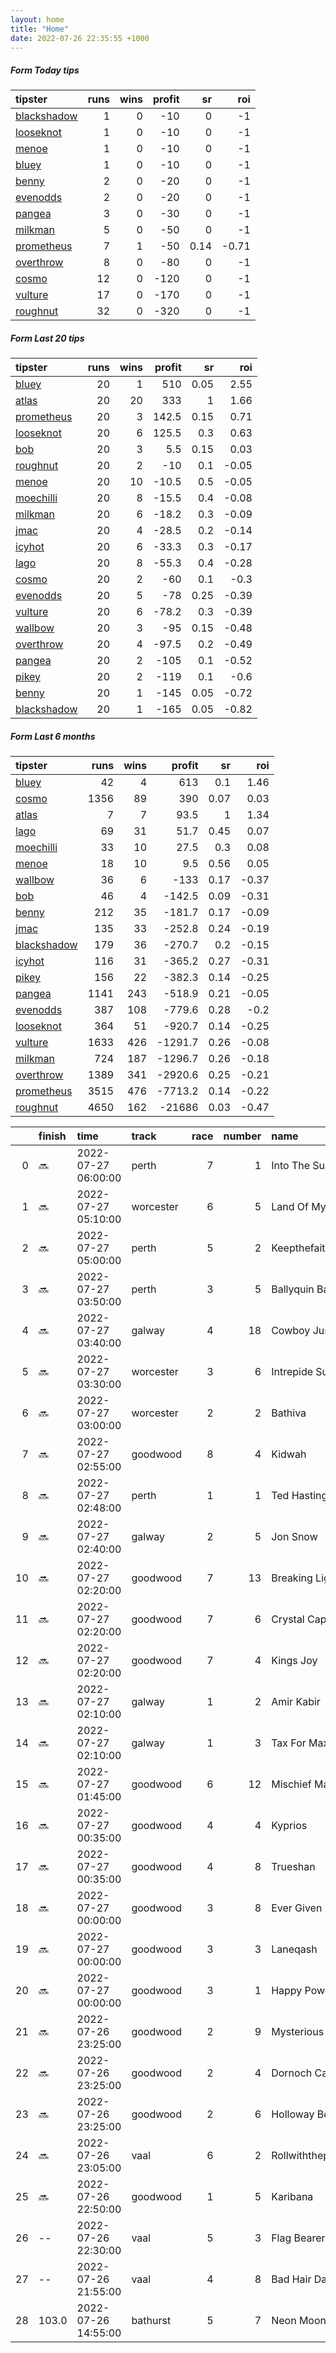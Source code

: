 ```yaml
---   
layout: home  
title: "Home"   
date: 2022-07-26 22:35:55 +1000  
---   
```



##### Form Today tips   

| tipster                                                         |   runs |   wins |   profit |   sr |   roi |
|:----------------------------------------------------------------|-------:|-------:|---------:|-----:|------:|
| [blackshadow](https://mrwayneo.github.io/tips/blackshadow.html) |      1 |      0 |      -10 | 0    | -1    |
| [looseknot](https://mrwayneo.github.io/tips/looseknot.html)     |      1 |      0 |      -10 | 0    | -1    |
| [menoe](https://mrwayneo.github.io/tips/menoe.html)             |      1 |      0 |      -10 | 0    | -1    |
| [bluey](https://mrwayneo.github.io/tips/bluey.html)             |      1 |      0 |      -10 | 0    | -1    |
| [benny](https://mrwayneo.github.io/tips/benny.html)             |      2 |      0 |      -20 | 0    | -1    |
| [evenodds](https://mrwayneo.github.io/tips/evenodds.html)       |      2 |      0 |      -20 | 0    | -1    |
| [pangea](https://mrwayneo.github.io/tips/pangea.html)           |      3 |      0 |      -30 | 0    | -1    |
| [milkman](https://mrwayneo.github.io/tips/milkman.html)         |      5 |      0 |      -50 | 0    | -1    |
| [prometheus](https://mrwayneo.github.io/tips/prometheus.html)   |      7 |      1 |      -50 | 0.14 | -0.71 |
| [overthrow](https://mrwayneo.github.io/tips/overthrow.html)     |      8 |      0 |      -80 | 0    | -1    |
| [cosmo](https://mrwayneo.github.io/tips/cosmo.html)             |     12 |      0 |     -120 | 0    | -1    |
| [vulture](https://mrwayneo.github.io/tips/vulture.html)         |     17 |      0 |     -170 | 0    | -1    |
| [roughnut](https://mrwayneo.github.io/tips/roughnut.html)       |     32 |      0 |     -320 | 0    | -1    |

##### Form Last 20 tips   

| tipster                                                         |   runs |   wins |   profit |   sr |   roi |
|:----------------------------------------------------------------|-------:|-------:|---------:|-----:|------:|
| [bluey](https://mrwayneo.github.io/tips/bluey.html)             |     20 |      1 |    510   | 0.05 |  2.55 |
| [atlas](https://mrwayneo.github.io/tips/atlas.html)             |     20 |     20 |    333   | 1    |  1.66 |
| [prometheus](https://mrwayneo.github.io/tips/prometheus.html)   |     20 |      3 |    142.5 | 0.15 |  0.71 |
| [looseknot](https://mrwayneo.github.io/tips/looseknot.html)     |     20 |      6 |    125.5 | 0.3  |  0.63 |
| [bob](https://mrwayneo.github.io/tips/bob.html)                 |     20 |      3 |      5.5 | 0.15 |  0.03 |
| [roughnut](https://mrwayneo.github.io/tips/roughnut.html)       |     20 |      2 |    -10   | 0.1  | -0.05 |
| [menoe](https://mrwayneo.github.io/tips/menoe.html)             |     20 |     10 |    -10.5 | 0.5  | -0.05 |
| [moechilli](https://mrwayneo.github.io/tips/moechilli.html)     |     20 |      8 |    -15.5 | 0.4  | -0.08 |
| [milkman](https://mrwayneo.github.io/tips/milkman.html)         |     20 |      6 |    -18.2 | 0.3  | -0.09 |
| [jmac](https://mrwayneo.github.io/tips/jmac.html)               |     20 |      4 |    -28.5 | 0.2  | -0.14 |
| [icyhot](https://mrwayneo.github.io/tips/icyhot.html)           |     20 |      6 |    -33.3 | 0.3  | -0.17 |
| [lago](https://mrwayneo.github.io/tips/lago.html)               |     20 |      8 |    -55.3 | 0.4  | -0.28 |
| [cosmo](https://mrwayneo.github.io/tips/cosmo.html)             |     20 |      2 |    -60   | 0.1  | -0.3  |
| [evenodds](https://mrwayneo.github.io/tips/evenodds.html)       |     20 |      5 |    -78   | 0.25 | -0.39 |
| [vulture](https://mrwayneo.github.io/tips/vulture.html)         |     20 |      6 |    -78.2 | 0.3  | -0.39 |
| [wallbow](https://mrwayneo.github.io/tips/wallbow.html)         |     20 |      3 |    -95   | 0.15 | -0.48 |
| [overthrow](https://mrwayneo.github.io/tips/overthrow.html)     |     20 |      4 |    -97.5 | 0.2  | -0.49 |
| [pangea](https://mrwayneo.github.io/tips/pangea.html)           |     20 |      2 |   -105   | 0.1  | -0.52 |
| [pikey](https://mrwayneo.github.io/tips/pikey.html)             |     20 |      2 |   -119   | 0.1  | -0.6  |
| [benny](https://mrwayneo.github.io/tips/benny.html)             |     20 |      1 |   -145   | 0.05 | -0.72 |
| [blackshadow](https://mrwayneo.github.io/tips/blackshadow.html) |     20 |      1 |   -165   | 0.05 | -0.82 |

##### Form Last 6 months   

| tipster                                                         |   runs |   wins |   profit |   sr |   roi |
|:----------------------------------------------------------------|-------:|-------:|---------:|-----:|------:|
| [bluey](https://mrwayneo.github.io/tips/bluey.html)             |     42 |      4 |    613   | 0.1  |  1.46 |
| [cosmo](https://mrwayneo.github.io/tips/cosmo.html)             |   1356 |     89 |    390   | 0.07 |  0.03 |
| [atlas](https://mrwayneo.github.io/tips/atlas.html)             |      7 |      7 |     93.5 | 1    |  1.34 |
| [lago](https://mrwayneo.github.io/tips/lago.html)               |     69 |     31 |     51.7 | 0.45 |  0.07 |
| [moechilli](https://mrwayneo.github.io/tips/moechilli.html)     |     33 |     10 |     27.5 | 0.3  |  0.08 |
| [menoe](https://mrwayneo.github.io/tips/menoe.html)             |     18 |     10 |      9.5 | 0.56 |  0.05 |
| [wallbow](https://mrwayneo.github.io/tips/wallbow.html)         |     36 |      6 |   -133   | 0.17 | -0.37 |
| [bob](https://mrwayneo.github.io/tips/bob.html)                 |     46 |      4 |   -142.5 | 0.09 | -0.31 |
| [benny](https://mrwayneo.github.io/tips/benny.html)             |    212 |     35 |   -181.7 | 0.17 | -0.09 |
| [jmac](https://mrwayneo.github.io/tips/jmac.html)               |    135 |     33 |   -252.8 | 0.24 | -0.19 |
| [blackshadow](https://mrwayneo.github.io/tips/blackshadow.html) |    179 |     36 |   -270.7 | 0.2  | -0.15 |
| [icyhot](https://mrwayneo.github.io/tips/icyhot.html)           |    116 |     31 |   -365.2 | 0.27 | -0.31 |
| [pikey](https://mrwayneo.github.io/tips/pikey.html)             |    156 |     22 |   -382.3 | 0.14 | -0.25 |
| [pangea](https://mrwayneo.github.io/tips/pangea.html)           |   1141 |    243 |   -518.9 | 0.21 | -0.05 |
| [evenodds](https://mrwayneo.github.io/tips/evenodds.html)       |    387 |    108 |   -779.6 | 0.28 | -0.2  |
| [looseknot](https://mrwayneo.github.io/tips/looseknot.html)     |    364 |     51 |   -920.7 | 0.14 | -0.25 |
| [vulture](https://mrwayneo.github.io/tips/vulture.html)         |   1633 |    426 |  -1291.7 | 0.26 | -0.08 |
| [milkman](https://mrwayneo.github.io/tips/milkman.html)         |    724 |    187 |  -1296.7 | 0.26 | -0.18 |
| [overthrow](https://mrwayneo.github.io/tips/overthrow.html)     |   1389 |    341 |  -2920.6 | 0.25 | -0.21 |
| [prometheus](https://mrwayneo.github.io/tips/prometheus.html)   |   3515 |    476 |  -7713.2 | 0.14 | -0.22 |
| [roughnut](https://mrwayneo.github.io/tips/roughnut.html)       |   4650 |    162 | -21686   | 0.03 | -0.47 |

|    | finish   | time                | track     |   race |   number | name               |   odds | tipster             |
|---:|:---------|:--------------------|:----------|-------:|---------:|:-------------------|-------:|:--------------------|
|  0 | :soon:   | 2022-07-27 06:00:00 | perth     |      7 |        1 | Into The Sunset    |   3.6  | overthrow           |
|  1 | :soon:   | 2022-07-27 05:10:00 | worcester |      6 |        5 | Land Of My Delight |   7    | looseknot           |
|  2 | :soon:   | 2022-07-27 05:00:00 | perth     |      5 |        2 | Keepthefaithinme   |   2.5  | vulture             |
|  3 | :soon:   | 2022-07-27 03:50:00 | perth     |      3 |        5 | Ballyquin Bay      |   1.6  | vulture             |
|  4 | :soon:   | 2022-07-27 03:40:00 | galway    |      4 |       18 | Cowboy Justice     |   8.5  | vulture             |
|  5 | :soon:   | 2022-07-27 03:30:00 | worcester |      3 |        6 | Intrepide Sud      |   1.45 | vulture             |
|  6 | :soon:   | 2022-07-27 03:00:00 | worcester |      2 |        2 | Bathiva            |   3.9  | vulture,blackshadow |
|  7 | :soon:   | 2022-07-27 02:55:00 | goodwood  |      8 |        4 | Kidwah             |   4.2  | overthrow,milkman   |
|  8 | :soon:   | 2022-07-27 02:48:00 | perth     |      1 |        1 | Ted Hastings       |   1.45 | vulture             |
|  9 | :soon:   | 2022-07-27 02:40:00 | galway    |      2 |        5 | Jon Snow           |   3.4  | overthrow           |
| 10 | :soon:   | 2022-07-27 02:20:00 | goodwood  |      7 |       13 | Breaking Light     |   3.6  | vulture             |
| 11 | :soon:   | 2022-07-27 02:20:00 | goodwood  |      7 |        6 | Crystal Caprice    |   3    | vulture             |
| 12 | :soon:   | 2022-07-27 02:20:00 | goodwood  |      7 |        4 | Kings Joy          |   9.5  | overthrow           |
| 13 | :soon:   | 2022-07-27 02:10:00 | galway    |      1 |        2 | Amir Kabir         |   5    | vulture             |
| 14 | :soon:   | 2022-07-27 02:10:00 | galway    |      1 |        3 | Tax For Max        |   2.25 | evenodds,overthrow  |
| 15 | :soon:   | 2022-07-27 01:45:00 | goodwood  |      6 |       12 | Mischief Magic     |   3.6  | overthrow           |
| 16 | :soon:   | 2022-07-27 00:35:00 | goodwood  |      4 |        4 | Kyprios            |   2.7  | vulture,milkman     |
| 17 | :soon:   | 2022-07-27 00:35:00 | goodwood  |      4 |        8 | Trueshan           |   2.9  | milkman             |
| 18 | :soon:   | 2022-07-27 00:00:00 | goodwood  |      3 |        8 | Ever Given         |  18    | milkman             |
| 19 | :soon:   | 2022-07-27 00:00:00 | goodwood  |      3 |        3 | Laneqash           |   9.5  | evenodds,overthrow  |
| 20 | :soon:   | 2022-07-27 00:00:00 | goodwood  |      3 |        1 | Happy Power        |  26    | benny,pangea        |
| 21 | :soon:   | 2022-07-26 23:25:00 | goodwood  |      2 |        9 | Mysterious Night   |   5    | overthrow           |
| 22 | :soon:   | 2022-07-26 23:25:00 | goodwood  |      2 |        4 | Dornoch Castle     |   7    | vulture,milkman     |
| 23 | :soon:   | 2022-07-26 23:25:00 | goodwood  |      2 |        6 | Holloway Boy       |   2.88 | vulture             |
| 24 | :soon:   | 2022-07-26 23:05:00 | vaal      |      6 |        2 | Rollwiththepunches |   2.5  | vulture             |
| 25 | :soon:   | 2022-07-26 22:50:00 | goodwood  |      1 |        5 | Karibana           |  31    | vulture             |
| 26 | --       | 2022-07-26 22:30:00 | vaal      |      5 |        3 | Flag Bearer        |   3    | vulture             |
| 27 | --       | 2022-07-26 21:55:00 | vaal      |      4 |        8 | Bad Hair Day       |  16    | cosmo,bluey         |
| 28 | 103.0    | 2022-07-26 14:55:00 | bathurst  |      5 |        7 | Neon Moon          |   8    | vulture             |